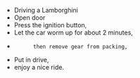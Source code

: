 - Driving a Lamborghini 
-    Open door
-    Press the ignition button, 
-    Let the car worm up for about 2 minutes, 
-           then remove gear from packing, 
-    Put in drive, 
-    enjoy a nice ride.


